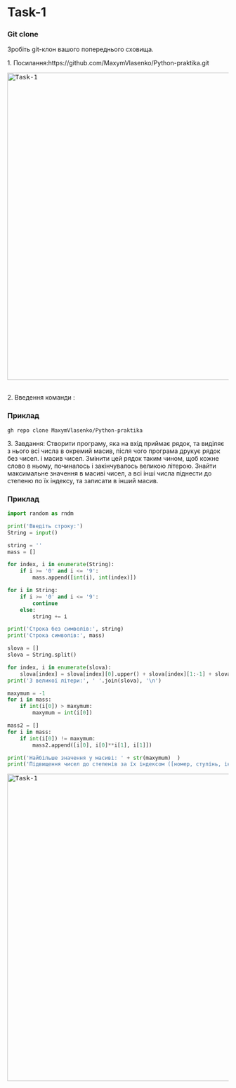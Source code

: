 <h1 align="left">Task-1</h1>

<h3 align="left">Git clone</h3>
<p align="left">Зробіть git-клон вашого попереднього сховища.</p>

<p align="left">1. Посилання:https://github.com/MaxymVlasenko/Python-praktika.git</p>
<kbd>
    <img src="https://drive.google.com/uc?id=17tn4v1SVel_RawnNsDRSYnWhEKxm1ZTA" width="700px" alt="Task-1">
</kbd>

<br>
<br>

<p align="left">2. Введення команди :</p>

### Приклад

```shell
gh repo clone MaxymVlasenko/Python-praktika
```

<p align="left">3. Завдання: Створити програму, яка на вхід приймає рядок, та виділяє з нього всі
числа в окремий масив, після чого програма друкує рядок без чисел. і
масив чисел. Змінити цей рядок таким чином, щоб кожне слово в ньому,
починалось і закінчувалось великою літерою. Знайти максимальне
значення в масиві чисел, а всі інші числа піднести до степеню по їх
індексу, та записати в інший масив.</p> 

### Приклад

```python
import random as rndm

print('Введіть строку:')
String = input()

string = ''
mass = []

for index, i in enumerate(String):
    if i >= '0' and i <= '9':
        mass.append([int(i), int(index)])

for i in String:
    if i >= '0' and i <= '9':
        continue
    else:
        string += i

print('Строка без символів:', string)
print('Строка символів:', mass)

slova = []
slova = String.split()

for index, i in enumerate(slova):
    slova[index] = slova[index][0].upper() + slova[index][1:-1] + slova[index][-1].upper()
print('З великої літери:', ' '.join(slova), '\n')

maxymum = -1
for i in mass:
    if int(i[0]) > maxymum:
        maxymum = int(i[0])

mass2 = []
for i in mass:
    if int(i[0]) != maxymum:
        mass2.append([i[0], i[0]**i[1], i[1]])

print('Найбільше значення у масиві: ' + str(maxymum)  )
print('Підвищення чисел до степенів за їх індексом ([номер, ступінь, індекс], ...', mass2)
```
<kbd>
    <img src="https://drive.google.com/uc?id=1Bkz2XwyOrOyByYxjlfqfPMO9JOe2DKwG" width="700px" alt="Task-1">
</kbd>
